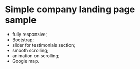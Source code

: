 # Simple company landing page sample

- fully responsive;
- Bootstrap;
- slider for testimonials section;
- smooth scrolling;
- animation on scrolling;
- Google map.
